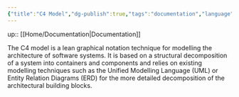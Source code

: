 ```yaml
---
{"title":"C4 Model","dg-publish":true,"tags":"documentation","language":"en","permalink":"/documentation/c4-model/","dgPassFrontmatter":true}
---
```


up:: [[Home/Documentation\|Documentation]]

The C4 model is a lean graphical notation technique for modelling the architecture of software systems. It is based on a structural decomposition of a system into containers and components and relies on existing modelling techniques such as the Unified Modelling Language (UML) or Entity Relation Diagrams (ERD) for the more detailed decomposition of the architectural building blocks.
